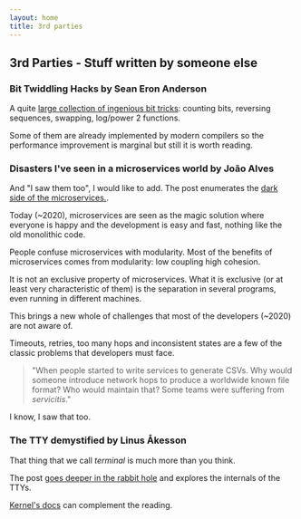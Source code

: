 ```yaml
---
layout: home
title: 3rd parties
---
```


## 3rd Parties - Stuff written by someone else

### Bit Twiddling Hacks by Sean Eron Anderson

A quite
[large collection of ingenious bit tricks](https://graphics.stanford.edu/~seander/bithacks.html):
counting bits,
reversing sequences, swapping, log/power 2 functions.

Some of them are already implemented by modern compilers so the
performance improvement is marginal but still it is worth reading.

### Disasters I've seen in a microservices world by João Alves

And "I saw them too", I would like to add. The post enumerates
the [dark side of the microservices.](https://world.hey.com/joaoqalves/disasters-i-ve-seen-in-a-microservices-world-a9137a51).

Today (~2020), microservices are seen as the magic solution where
everyone is happy and the development is easy and fast, nothing like
the old monolithic code.

People confuse microservices with modularity. Most of the benefits
of microservices comes from modularity: low coupling high cohesion.

It is not an exclusive property of microservices. What it is exclusive
(or at least very characteristic of them) is the separation in several
programs, even running in different machines.

This brings a new whole of challenges that most of the developers
(~2020) are not aware of.

Timeouts, retries, too many hops and inconsistent states are a few of
the classic problems that developers must face.

> "When people started to write services to generate CSVs. Why would
> someone introduce network hops to produce a worldwide known file format?
> Who would maintain that?
> Some teams were suffering from *servicitis*."

I know, I saw that too.

### The TTY demystified by Linus Åkesson

That thing that we call *terminal* is much more than you think.

The post [goes deeper in the rabbit
hole](http://www.linusakesson.net/programming/tty/index.php) and
explores the internals of the TTYs.

[Kernel's docs](https://www.kernel.org/doc/Documentation/serial/tty.rst)
can complement the reading.
